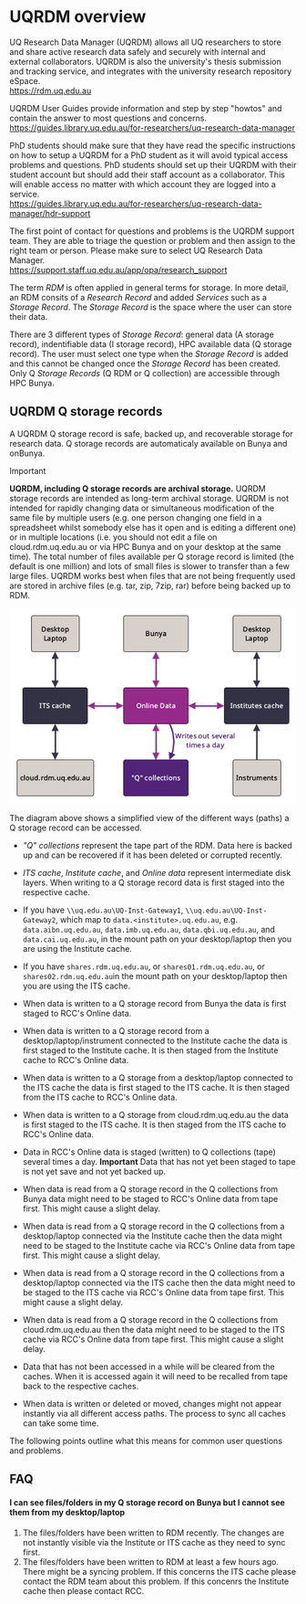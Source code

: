 # UQRDM overview

UQ Research Data Manager (UQRDM) allows all UQ researchers to store and share active research data safely and securely with internal and external collaborators. UQRDM is also the university's thesis submission and tracking service, and integrates with the university research repository eSpace.<br>
https://rdm.uq.edu.au

UQRDM User Guides provide information and step by step "howtos" and contain the answer to most questions and concerns.<br>
https://guides.library.uq.edu.au/for-researchers/uq-research-data-manager

PhD students should make sure that they have read the specific instructions on how to setup a UQRDM for a PhD student as it will avoid typical access problems and questions. PhD students should set up their UQRDM with their student account but should add their staff account as a collaborator. This will enable access no matter with which account they are logged into a service.<br>
https://guides.library.uq.edu.au/for-researchers/uq-research-data-manager/hdr-support

The first point of contact for questions and problems is the UQRDM support team. They are able to triage the question or problem and then assign to the right team or person. Please make sure to select UQ Research Data Manager.<br>
https://support.staff.uq.edu.au/app/opa/research_support

The term *RDM* is often applied in general terms for storage. In more detail, an RDM consits of a *Research Record* and added *Services* such as a *Storage Record*. The *Storage Record* is the space where the user can store their data.

There are 3 different types of *Storage Record*: general data (A storage record), indentifiable data (I storage record), HPC available data (Q storage record). The user must select one type when the *Storage Record* is added and this cannot be changed once the *Storage Record* has been created. Only Q *Storage Records* (Q RDM or Q collection) are accessible through HPC Bunya.

## UQRDM Q storage records

A UQRDM Q storage record is safe, backed up, and recoverable storage for research data. Q storage records are automaticaly available on Bunya and onBunya.

>[!IMPORTANT]
>**UQRDM, including Q storage records are archival storage.** UQRDM storage records are intended as long-term archival storage. UQRDM is not intended for rapidly changing data or simultaneous modification of the same file by multiple users (e.g. one person changing one field in a spreadsheet whilst somebody else has it open and is editing a different one) or in multiple locations (i.e. you should not edit a file on cloud.rdm.uq.edu.au or via HPC Bunya and on your desktop at the same time).  The total number of files available per Q storage record is limited (the default is one million) and lots of small files is slower to transfer than a few large files. UQRDM works best when files that are not being frequently used are stored in archive files (e.g. tar, zip, 7zip, rar) before being backed up to RDM. 

![](../media/RDM-graph-Git.bmp)

The diagram above shows a simplified view of the different ways (paths) a Q storage record can be accessed. 
* *"Q" collections* represent the tape part of the RDM. Data here is backed up and can be recovered if it has been deleted or corrupted recently.
* *ITS cache*, *Institute cache*, and *Online data* represent intermediate disk layers. When writing to a Q storage record data is first staged into the respective cache.
* If you have `\\uq.edu.au\UQ-Inst-Gateway1`, `\\uq.edu.au\UQ-Inst-Gateway2`, which map to `data.<institute>.uq.edu.au`, e.g. `data.aibn.uq.edu.au`, `data.imb.uq.edu.au`, `data.qbi.uq.edu.au`, and `data.cai.uq.edu.au`, in the mount path on your desktop/laptop then you are using the Institute cache.
* If you have `shares.rdm.uq.edu.au`, or `shares01.rdm.uq.edu.au`, or `shares02.rdm.uq.edu.au`in the mount path on your desktop/laptop then you are using the ITS cache.
  
* When data is written to a Q storage record from Bunya the data is first staged to RCC's Online data.
* When data is written to a Q storage record from a desktop/laptop/instrument connected to the Institute cache the data is first staged to the Institute cache. It is then staged from the Institute cache to RCC's Online data.
* When data is written to a Q storage from a desktop/laptop connected to the ITS cache the data is first staged to the ITS cache. It is then staged from the ITS cache to RCC's Online data.
* When data is written to a Q storage from cloud.rdm.uq.edu.au the data is first staged to the ITS cache. It is then staged from the ITS cache to RCC's Online data.
* Data in RCC's Online data is staged (written) to Q collections (tape) several times a day. **Important** Data that has not yet been staged to tape is not yet save and not yet backed up.

* When data is read from a Q storage record in the Q collections from Bunya data might need to be staged to RCC's Online data from tape first. This might cause a slight delay.
* When data is read from a Q storage record in the Q collections from a desktop/laptop connected via the Institute cache then the data might need to be staged to the Institute cache via RCC's Online data from tape first. This might cause a slight delay.
* When data is read from a Q storage record in the Q collections from a desktop/laptop connected via the ITS cache then the data might need to be staged to the ITS cache via RCC's Online data from tape first. This might cause a slight delay.
* When data is read from a Q storage record in the Q collections from cloud.rdm.uq.edu.au then the data might need to be staged to the ITS cache via RCC's Online data from tape first. This might cause a slight delay.
* Data that has not been accessed in a while will be cleared from the caches. When it is accessed again it will need to be recalled from tape back to the respective caches.

* When data is written or deleted or moved, changes might not appear instantly via all different access paths. The process to sync all caches can take some time. 

The following points outline what this means for common user questions and problems.

## FAQ

#### I can see files/folders in my Q storage record on Bunya but I cannot see them from my desktop/laptop
1) The files/folders have been written to RDM recently. The changes are not instantly visible via the Institute or ITS cache as they need to sync first.
2) The files/folders have been written to RDM at least a few hours ago. There might be a syncing problem. If this concerns the ITS cache please contact the RDM team about this problem. If this concenrs the Institute cache then please contact RCC.

#### 




